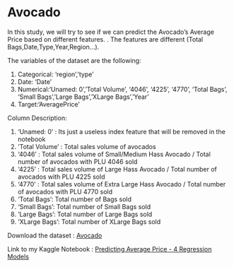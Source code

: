 # Avocado
In this study, we will try to see if we can predict the Avocado’s Average Price based on different features. . The features are different (Total Bags,Date,Type,Year,Region…).

The variables of the dataset are the following:

1. Categorical: ‘region’,’type’
2. Date: ‘Date’
3. Numerical:‘Unamed: 0’,’Total Volume’, ‘4046’, ‘4225’, ‘4770’, ‘Total Bags’, ‘Small Bags’,’Large Bags’,’XLarge Bags’,’Year’
4. Target:‘AveragePrice’

Column Description: 

1. ‘Unamed: 0’ : Its just a useless index feature that will be removed in the notebook
2. ’Total Volume’ : Total sales volume of avocados
3. ‘4046’ : Total sales volume of Small/Medium Hass Avocado / Total number of avocados with PLU 4046 sold
4. ‘4225’ : Total sales volume of Large Hass Avocado / Total number of avocados with PLU 4225 sold
5. ‘4770’ : Total sales volume of Extra Large Hass Avocado / Total number of avocados with PLU 4770 sold
6. ‘Total Bags’: Total number of Bags sold
7. ‘Small Bags’: Total number of Small Bags sold
8. ’Large Bags’: Total number of Large Bags sold
9. ‘XLarge Bags’: Total number of XLarge Bags sold

Download the dataset : [Avocado](https://www.kaggle.com/neuromusic/avocado-prices/download)

Link to my Kaggle Notebook : [Predicting Average Price - 4 Regression Models](https://www.kaggle.com/kishan0725/predicting-average-price-4-regression-models)
